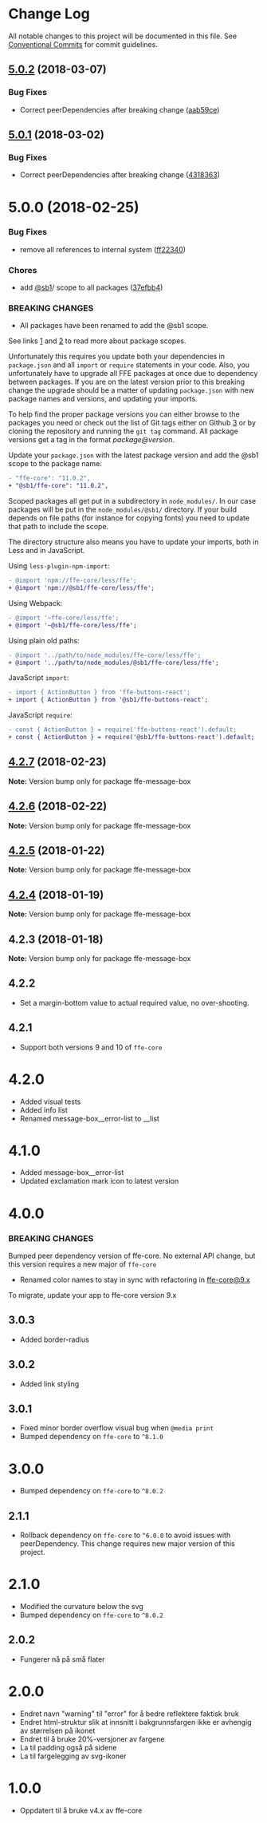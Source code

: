 # Change Log

All notable changes to this project will be documented in this file.
See [Conventional Commits](https://conventionalcommits.org) for commit guidelines.

<a name="5.0.2"></a>
## [5.0.2](https://github.com/SpareBank1/designsystem/compare/@sb1/ffe-message-box@5.0.0...@sb1/ffe-message-box@5.0.2) (2018-03-07)


### Bug Fixes

* Correct peerDependencies after breaking change ([aab59ce](https://github.com/SpareBank1/designsystem/commit/aab59ce))




<a name="5.0.1"></a>
## [5.0.1](https://github.com/SpareBank1/designsystem/compare/@sb1/ffe-message-box@5.0.0...@sb1/ffe-message-box@5.0.1) (2018-03-02)


### Bug Fixes

* Correct peerDependencies after breaking change ([4318363](https://github.com/SpareBank1/designsystem/commit/4318363))




<a name="5.0.0"></a>
# 5.0.0 (2018-02-25)


### Bug Fixes

* remove all references to internal system ([ff22340](https://github.com/SpareBank1/designsystem/commit/ff22340))


### Chores

* add [@sb1](https://github.com/sb1)/ scope to all packages ([37efbb4](https://github.com/SpareBank1/designsystem/commit/37efbb4))


### BREAKING CHANGES

* All packages have been renamed to add the @sb1 scope.

See links [1] and [2] to read more about package scopes.

Unfortunately this requires you update both your dependencies in
`package.json` and all `import` or `require` statements in your code.
Also, you unfortunately have to upgrade all FFE packages at once due to
dependency between packages. If you are on the latest version prior to
this breaking change the upgrade should be a matter of updating
`package.json` with new package names and versions, and updating your
imports.

To help find the proper package versions you can either browse to the
packages you need or check out the list of Git tags either on
Github [3] or by cloning the repository and running the `git tag`
command. All package versions get a tag in the format
_package@version_.

Update your `package.json` with the latest package version and add the
@sb1 scope to the package name:

```diff
- "ffe-core": "11.0.2",
+ "@sb1/ffe-core": "11.0.2",
```

Scoped packages all get put in a subdirectory in `node_modules/`. In our
case packages will be put in the `node_modules/@sb1/` directory. If your
build depends on file paths (for instance for copying fonts) you need to
update that path to include the scope.

The directory structure also means you have to update your imports, both
in Less and in JavaScript.

Using `less-plugin-npm-import`:

```diff
- @import 'npm://ffe-core/less/ffe';
+ @import 'npm://@sb1/ffe-core/less/ffe';
```

Using Webpack:

```diff
- @import '~ffe-core/less/ffe';
+ @import '~@sb1/ffe-core/less/ffe';
```

Using plain old paths:

```diff
- @import '../path/to/node_modules/ffe-core/less/ffe';
+ @import '../path/to/node_modules/@sb1/ffe-core/less/ffe';
```

JavaScript `import`:

```diff
- import { ActionButton } from 'ffe-buttons-react';
+ import { ActionButton } from '@sb1/ffe-buttons-react';
```

JavaScript `require`:

```diff
- const { ActionButton } = require('ffe-buttons-react').default;
+ const { ActionButton } = require('@sb1/ffe-buttons-react').default;
```

[1]: https://docs.npmjs.com/misc/scope
[2]: https://docs.npmjs.com/getting-started/scoped-packages
[3]: https://github.com/sparebank1/designsystem/tags




<a name="4.2.7"></a>
## [4.2.7](https://github.com/SpareBank1/designsystem/compare/ffe-message-box@4.2.6...ffe-message-box@4.2.7) (2018-02-23)




**Note:** Version bump only for package ffe-message-box

<a name="4.2.6"></a>
## [4.2.6](https://github.com/SpareBank1/designsystem/compare/ffe-message-box@4.2.5...ffe-message-box@4.2.6) (2018-02-22)




**Note:** Version bump only for package ffe-message-box

<a name="4.2.5"></a>
## [4.2.5](https://github.com/SpareBank1/designsystem/compare/ffe-message-box@4.2.4...ffe-message-box@4.2.5) (2018-01-22)




**Note:** Version bump only for package ffe-message-box

<a name="4.2.4"></a>
## [4.2.4](https://github.com/SpareBank1/designsystem/compare/ffe-message-box@4.2.3...ffe-message-box@4.2.4) (2018-01-19)




**Note:** Version bump only for package ffe-message-box

<a name="4.2.3"></a>
## 4.2.3 (2018-01-18)




**Note:** Version bump only for package ffe-message-box

## 4.2.2
- Set a margin-bottom value to actual required value, no over-shooting.

## 4.2.1
- Support both versions 9 and 10 of `ffe-core`

# 4.2.0
- Added visual tests
- Added info list
- Renamed message-box__error-list to __list

# 4.1.0
- Added message-box__error-list
- Updated exclamation mark icon to latest version

# 4.0.0

### BREAKING CHANGES

Bumped peer dependency version of ffe-core. No external API change, but this version requires a new major of `ffe-core`

* Renamed color names to stay in sync with refactoring in ffe-core@9.x

To migrate, update your app to ffe-core version 9.x

## 3.0.3
- Added border-radius

## 3.0.2
- Added link styling

## 3.0.1
- Fixed minor border overflow visual bug when `@media print`
- Bumped dependency on `ffe-core` to `^8.1.0`

# 3.0.0
- Bumped dependency on `ffe-core` to `^8.0.2`

## 2.1.1
- Rollback dependency on `ffe-core` to `^6.0.0` to avoid issues with peerDependency. This change requires new major version of this project.

# 2.1.0
- Modified the curvature below the svg
- Bumped dependency on `ffe-core` to `^8.0.2`

## 2.0.2
- Fungerer nå på små flater

# 2.0.0
- Endret navn "warning" til "error" for å bedre reflektere faktisk bruk
- Endret html-struktur slik at innsnitt i bakgrunnsfargen ikke er avhengig av størrelsen på ikonet
- Endret til å bruke 20%-versjoner av fargene
- La til padding også på sidene
- La til fargelegging av svg-ikoner

# 1.0.0
- Oppdatert til å bruke v4.x av ffe-core
